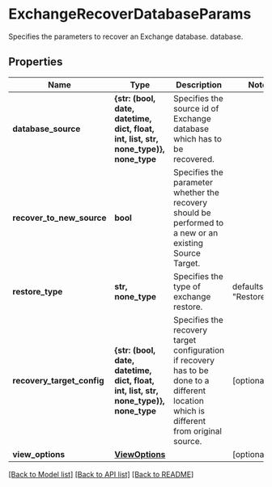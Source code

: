 # ExchangeRecoverDatabaseParams

Specifies the parameters to recover an Exchange database. database.

## Properties
Name | Type | Description | Notes
------------ | ------------- | ------------- | -------------
**database_source** | **{str: (bool, date, datetime, dict, float, int, list, str, none_type)}, none_type** | Specifies the source id of Exchange database which has to be recovered. | 
**recover_to_new_source** | **bool** | Specifies the parameter whether the recovery should be performed to a new or an existing Source Target. | 
**restore_type** | **str, none_type** | Specifies the type of exchange restore. | defaults to "RestoreView"
**recovery_target_config** | **{str: (bool, date, datetime, dict, float, int, list, str, none_type)}, none_type** | Specifies the recovery target configuration if recovery has to be done to a different location which is different from original source. | [optional] 
**view_options** | [**ViewOptions**](ViewOptions.md) |  | [optional] 

[[Back to Model list]](../README.md#documentation-for-models) [[Back to API list]](../README.md#documentation-for-api-endpoints) [[Back to README]](../README.md)


